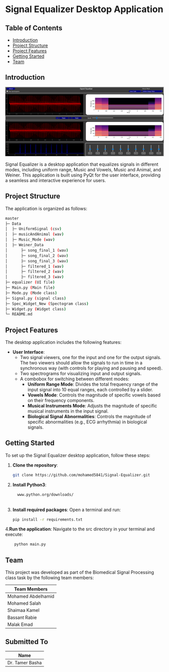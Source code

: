 # Signal Equalizer Desktop Application

## Table of Contents
- [Introduction](#introduction)
- [Project Structure](#project-structure)
- [Project Features](#project-features)
- [Getting Started](#getting-started)
- [Team](#team)

## Introduction
![image](Uniform.png)

Signal Equalizer is a desktop application that equalizes signals in different modes, including uniform range, Music and Vowels, Music and Animal, and Weiner. This application is built using PyQt for the user interface, providing a seamless and interactive experience for users.

## Project Structure
The application is organized as follows:
```bash
master
├─ Data
│  ├─ UniformSignal (csv)
│  ├─ musicAndAnimal (wav)
│  ├─ Music_Mode (wav)
│  ├─ Weiner_Data
│      ├─ song_final_1 (wav)
│      ├─ song_final_2 (wav)
│      ├─ song_final_3 (wav)
│      ├─ filtered_1 (wav)
│      ├─ filtered_2 (wav)
│      ├─ filtered_3 (wav)
├─ equalizer (UI file)
├─ Main.py (Main file)
├─ Mode.py (Mode class)
├─ Signal.py (signal class)
├─ Spec_Widget_New (Spectogram class)
├─ Widget.py (Widget class)
└─ README.md

  ```

## Project Features
The desktop application includes the following features:

- **User Interface**: 
  - Two signal viewers, one for the input and one for the output signals. The two viewers should allow the signals to run in time in a synchronous way (with controls for playing and pausing and speed).
  - Two spectrograms for visualizing input and output signals.
  - A combobox for switching between different modes:
    - **Uniform Range Mode**: Divides the total frequency range of the input signal into 10 equal ranges, each controlled by a slider.
    - **Vowels Mode**: Controls the magnitude of specific vowels based on their frequency components.
    - **Musical Instruments Mode**: Adjusts the magnitude of specific musical instruments in the input signal.
    - **Biological Signal Abnormalities**: Controls the magnitude of specific abnormalities (e.g., ECG arrhythmia) in biological signals.

## Getting Started
To set up the Signal Equalizer desktop application, follow these steps:

1. **Clone the repository**:
   ```bash
   git clone https://github.com/mohamed5841/Signal-Equalizer.git
   
2. **Install Python3**:
   ```bash
     www.python.org/downloads/
  
3. **Install required packages**:
  Open a terminal and run:
   ```bash
   pip install -r requirements.txt

 4.**Run the application**:
 Navigate to the src directory in your terminal and execute:
  ```bash
      python main.py
   ```
## Team
This project was developed as part of the Biomedical Signal Processing class task by the following team members:

| Team Members       | 
|---------------------|
| Mohamed Abdelhamid | 
| Mohamed Salah      | 
| Shaimaa Kamel      | 
| Bassant Rabie      |
| Malak Emad         | 

## Submitted To

| Name           | 
|-----------------|
| Dr. Tamer Basha|


